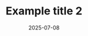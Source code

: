 ---
title: Example title 2
address: example adress 2
date: 2025-07-08
link: jdsfiojsdfioj
tags: 
    - show
---